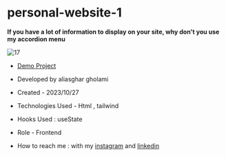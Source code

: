 # personal-website-1

**If you have a lot of information to display on your site, why don't you use my accordion menu**

![17](https://github.com/aliasghardev/personal-website-1/assets/144837096/4bab248b-937b-4b04-80f8-ea36331616cf)


- [Demo Project](https://aliasghardev.github.io/personal-website-1/)

- Developed by aliasghar gholami

- Created - 2023/10/27

- Technologies Used - Html , tailwind

- Hooks Used : useState 

- Role - Frontend

- How to reach me : with my [instagram](https://www.instagram.com/aliasghar.gholami_dev) and [linkedin](https://www.linkedin.com/in/aliasghar-gholami-a1229a290)
